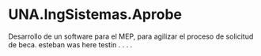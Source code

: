 # UNA.IngSistemas.Aprobe
Desarrollo de un software para el MEP, para agilizar el proceso de solicitud de beca.
esteban was here
testin . . . .